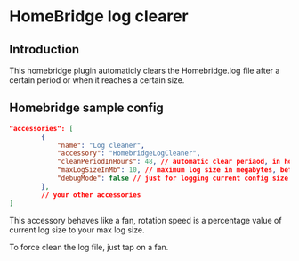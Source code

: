 # HomeBridge log clearer

## Introduction

This homebridge plugin automaticly clears the Homebridge.log file after a certain period or when it reaches a certain size. 



## Homebridge sample config


```json
"accessories": [
        {
            "name": "Log cleaner",
            "accessory": "HomebridgeLogCleaner",
            "cleanPeriodInHours": 48, // automatic clear periaod, in hours
            "maxLogSizeInMb": 10, // maximum log size in megabytes, before it will be cleared
            "debugMode": false // just for logging current config size
        },
        // your other accessories
]
```

This accessory behaves like a fan, rotation speed is a percentage value of current log size to your max log size.

To force clean the log file, just tap on a fan.
